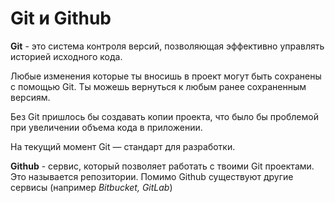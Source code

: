 # Git и Github

<strong>Git</strong> - это система контроля версий, позволяющая эффективно управлять историей исходного кода.


Любые изменения которые ты вносишь в проект могут быть сохранены с помощью Git. Ты можешь вернуться к любым ранее сохраненным версиям.


Без Git пришлось бы создавать копии проекта, что
было бы проблемой при увеличении объема кода в
приложении.


На текущий момент Git — стандарт для разработки.

**Github** - сервис, который позволяет работать с твоими Git проектами. Это называется репозитории. Помимо Github существуют другие сервисы (например *Bitbucket, GitLab*)